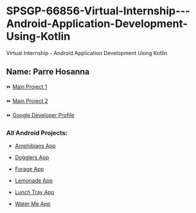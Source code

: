 # SPSGP-66856-Virtual-Internship---Android-Application-Development-Using-Kotlin
Virtual Internship - Android Application Development Using Kotlin

## Name: Parre Hosanna

⏩ [Main Project 1](https://github.com/smartinternz02/SPSGP-66856-Virtual-Internship---Android-Application-Development-Using-Kotlin/tree/main/Nearby-Places-Finder-App.zip)

⏩ [Main Project 2](https://github.com/smartinternz02/SPSGP-66856-Virtual-Internship---Android-Application-Development-Using-Kotlin/tree/main/Grocery-App.zip)

⏩ [Google Developer Profile](https://g.dev/Hosanna3125)

### All Android Projects:

* [Amphibians App](https://github.com/smartinternz02/SPSGP-66856-Virtual-Internship---Android-Application-Development-Using-Kotlin/tree/main/Amphibians-App.zip)

* [Dogglers App](https://github.com/smartinternz02/SPSGP-66856-Virtual-Internship---Android-Application-Development-Using-Kotlin/tree/main/Dogglers-App.zip)

* [Forage App](https://github.com/smartinternz02/SPSGP-66856-Virtual-Internship---Android-Application-Development-Using-Kotlin/tree/main/Forage-App.zip)

* [Lemonade App](https://github.com/smartinternz02/SPSGP-66856-Virtual-Internship---Android-Application-Development-Using-Kotlin/tree/main/Lemonade-App.zip)

* [Lunch Tray App](https://github.com/smartinternz02/SPSGP-66856-Virtual-Internship---Android-Application-Development-Using-Kotlin/tree/main/LunchTray-App.zip)

* [Water Me App](https://github.com/smartinternz02/SPSGP-66856-Virtual-Internship---Android-Application-Development-Using-Kotlin/tree/main/WaterMe-App.zip)


